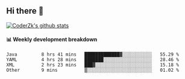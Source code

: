 ## Hi there 👋

[![CoderZk's github stats](https://github-readme-stats.vercel.app/api?username=zhoukuo123&show_icons=true&count_private=true)](https://github.com/anuraghazra/github-readme-stats)

#### :bar_chart: Weekly development breakdown

<!--START_SECTION:waka-->
```text
Java         8 hrs 41 mins   █████████████▓░░░░░░░░░░░   55.29 % 
YAML         4 hrs 28 mins   ███████░░░░░░░░░░░░░░░░░░   28.46 % 
XML          2 hrs 23 mins   ███▓░░░░░░░░░░░░░░░░░░░░░   15.18 % 
Other        9 mins          ▒░░░░░░░░░░░░░░░░░░░░░░░░   01.02 % 
```
<!--END_SECTION:waka-->
